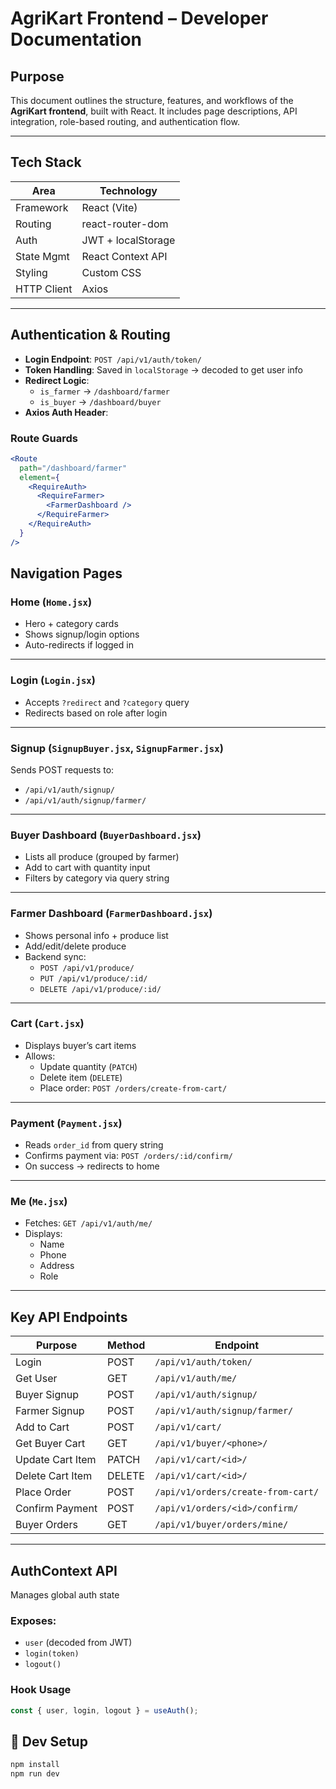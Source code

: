 #  AgriKart Frontend – Developer Documentation

##  Purpose
This document outlines the structure, features, and workflows of the **AgriKart frontend**, built with React. It includes page descriptions, API integration, role-based routing, and authentication flow.

---

##  Tech Stack

| Area        | Technology              |
|-------------|--------------------------|
| Framework   | React (Vite)             |
| Routing     | react-router-dom         |
| Auth        | JWT + localStorage       |
| State Mgmt  | React Context API        |
| Styling     | Custom CSS               |
| HTTP Client | Axios                    |

---

##  Authentication & Routing

- **Login Endpoint**: `POST /api/v1/auth/token/`
- **Token Handling**: Saved in `localStorage` → decoded to get user info
- **Redirect Logic**:
  - `is_farmer` → `/dashboard/farmer`
  - `is_buyer` → `/dashboard/buyer`
- **Axios Auth Header**:


###  Route Guards

```jsx
<Route 
  path="/dashboard/farmer" 
  element={
    <RequireAuth>
      <RequireFarmer>
        <FarmerDashboard />
      </RequireFarmer>
    </RequireAuth>
  } 
/>
```

##  Navigation Pages

###  Home (`Home.jsx`)
- Hero + category cards  
- Shows signup/login options  
- Auto-redirects if logged in  

---

###  Login (`Login.jsx`)
- Accepts `?redirect` and `?category` query  
- Redirects based on role after login  

---

###  Signup (`SignupBuyer.jsx`, `SignupFarmer.jsx`)
Sends POST requests to:
- `/api/v1/auth/signup/`  
- `/api/v1/auth/signup/farmer/`  

---

###  Buyer Dashboard (`BuyerDashboard.jsx`)
- Lists all produce (grouped by farmer)  
- Add to cart with quantity input  
- Filters by category via query string  

---

###  Farmer Dashboard (`FarmerDashboard.jsx`)
- Shows personal info + produce list  
- Add/edit/delete produce  
- Backend sync:
  - `POST /api/v1/produce/`  
  - `PUT /api/v1/produce/:id/`  
  - `DELETE /api/v1/produce/:id/`  

---

###  Cart (`Cart.jsx`)
- Displays buyer’s cart items  
- Allows:
  - Update quantity (`PATCH`)  
  - Delete item (`DELETE`)  
  - Place order: `POST /orders/create-from-cart/`  

---

###  Payment (`Payment.jsx`)
- Reads `order_id` from query string  
- Confirms payment via: `POST /orders/:id/confirm/`  
- On success → redirects to home  

---

###  Me (`Me.jsx`)
- Fetches: `GET /api/v1/auth/me/`  
- Displays:
  - Name  
  - Phone  
  - Address  
  - Role  

---

##  Key API Endpoints

| Purpose          | Method | Endpoint                                 |
|------------------|--------|-------------------------------------------|
| Login            | POST   | `/api/v1/auth/token/`                    |
| Get User         | GET    | `/api/v1/auth/me/`                       |
| Buyer Signup     | POST   | `/api/v1/auth/signup/`                   |
| Farmer Signup    | POST   | `/api/v1/auth/signup/farmer/`           |
| Add to Cart      | POST   | `/api/v1/cart/`                          |
| Get Buyer Cart   | GET    | `/api/v1/buyer/<phone>/`                |
| Update Cart Item | PATCH  | `/api/v1/cart/<id>/`                     |
| Delete Cart Item | DELETE | `/api/v1/cart/<id>/`                     |
| Place Order      | POST   | `/api/v1/orders/create-from-cart/`      |
| Confirm Payment  | POST   | `/api/v1/orders/<id>/confirm/`          |
| Buyer Orders     | GET    | `/api/v1/buyer/orders/mine/`            |

---

##  AuthContext API

Manages global auth state

### Exposes:
- `user` (decoded from JWT)  
- `login(token)`  
- `logout()`  

### Hook Usage

```jsx
const { user, login, logout } = useAuth();
```

## 🚀 Dev Setup

```bash
npm install
npm run dev
```
